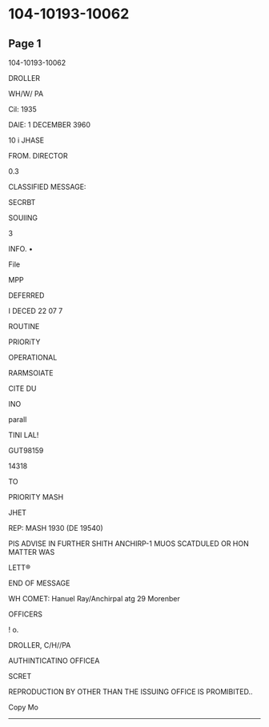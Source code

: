 # 104-10193-10062

## Page 1

104-10193-10062

DROLLER

WH/W/ PA

Cil: 1935

DAlE: 1 DECEMBER 3960

10 i JHASE

FROM. DIRECTOR

0.3

CLASSIFIED MESSAGE:

SECRBT

SOUlING

3

INFO. •

File

MPP

DEFERRED

I DECED 22 07 7

ROUTINE

PRIORiTY

OPERATIONAL

RARMSOIATE

CITE DU

INO

parall

TINI LAL!

GUT98159

14318

TO

PRIORITY MASH

JHET

REP: MASH 1930 (DE 19540)

PIS ADVISE IN FURTHER SHITH ANCHIRP-1 MUOS SCATDULED OR HON MATTER WAS

LETT®

END OF MESSAGE

WH COMET: Hanuel Ray/Anchirpal atg 29 Morenber

OFFICERS

! o.

DROLLER, C/H//PA

AUTHINTICATINO OFFICEA

SCRET

REPRODUCTION BY OTHER THAN THE ISSUING OFFICE IS PROMIBITED..

Copy Mo

---

